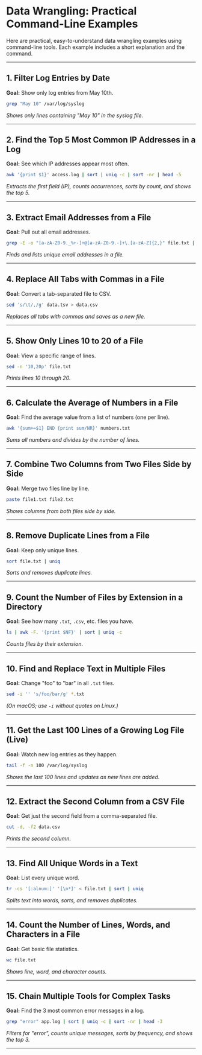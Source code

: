 # Data Wrangling: Practical Command-Line Examples

Here are practical, easy-to-understand data wrangling examples using command-line tools. Each example includes a short explanation and the command.

---

## 1. Filter Log Entries by Date

**Goal:** Show only log entries from May 10th.

```bash
grep "May 10" /var/log/syslog
```
*Shows only lines containing "May 10" in the syslog file.*

---

## 2. Find the Top 5 Most Common IP Addresses in a Log

**Goal:** See which IP addresses appear most often.

```bash
awk '{print $1}' access.log | sort | uniq -c | sort -nr | head -5
```
*Extracts the first field (IP), counts occurrences, sorts by count, and shows the top 5.*

---

## 3. Extract Email Addresses from a File

**Goal:** Pull out all email addresses.

```bash
grep -E -o "[a-zA-Z0-9._%+-]+@[a-zA-Z0-9.-]+\.[a-zA-Z]{2,}" file.txt | sort | uniq
```
*Finds and lists unique email addresses in a file.*

---

## 4. Replace All Tabs with Commas in a File

**Goal:** Convert a tab-separated file to CSV.

```bash
sed 's/\t/,/g' data.tsv > data.csv
```
*Replaces all tabs with commas and saves as a new file.*

---

## 5. Show Only Lines 10 to 20 of a File

**Goal:** View a specific range of lines.

```bash
sed -n '10,20p' file.txt
```
*Prints lines 10 through 20.*

---

## 6. Calculate the Average of Numbers in a File

**Goal:** Find the average value from a list of numbers (one per line).

```bash
awk '{sum+=$1} END {print sum/NR}' numbers.txt
```
*Sums all numbers and divides by the number of lines.*

---

## 7. Combine Two Columns from Two Files Side by Side

**Goal:** Merge two files line by line.

```bash
paste file1.txt file2.txt
```
*Shows columns from both files side by side.*

---

## 8. Remove Duplicate Lines from a File

**Goal:** Keep only unique lines.

```bash
sort file.txt | uniq
```
*Sorts and removes duplicate lines.*

---

## 9. Count the Number of Files by Extension in a Directory

**Goal:** See how many `.txt`, `.csv`, etc. files you have.

```bash
ls | awk -F. '{print $NF}' | sort | uniq -c
```
*Counts files by their extension.*

---

## 10. Find and Replace Text in Multiple Files

**Goal:** Change "foo" to "bar" in all `.txt` files.

```bash
sed -i '' 's/foo/bar/g' *.txt
```
*(On macOS; use `-i` without quotes on Linux.)*

---

## 11. Get the Last 100 Lines of a Growing Log File (Live)

**Goal:** Watch new log entries as they happen.

```bash
tail -f -n 100 /var/log/syslog
```
*Shows the last 100 lines and updates as new lines are added.*

---

## 12. Extract the Second Column from a CSV File

**Goal:** Get just the second field from a comma-separated file.

```bash
cut -d, -f2 data.csv
```
*Prints the second column.*

---

## 13. Find All Unique Words in a Text

**Goal:** List every unique word.

```bash
tr -cs '[:alnum:]' '[\n*]' < file.txt | sort | uniq
```
*Splits text into words, sorts, and removes duplicates.*

---

## 14. Count the Number of Lines, Words, and Characters in a File

**Goal:** Get basic file statistics.

```bash
wc file.txt
```
*Shows line, word, and character counts.*

---

## 15. Chain Multiple Tools for Complex Tasks

**Goal:** Find the 3 most common error messages in a log.

```bash
grep "error" app.log | sort | uniq -c | sort -nr | head -3
```
*Filters for "error", counts unique messages, sorts by frequency, and shows the top 3.*

--- 